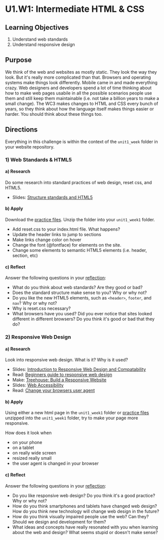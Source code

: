 # U1.W1: Intermediate HTML & CSS



## Learning Objectives
1. Understand web standards
2. Understand responsive design


## Purpose

We think of the web and websites as mostly static. They look the way they look.  But it's really more complicated than that.  Browsers and operating systems make things look differently. Mobile came in and made everything crazy.  Web designers and developers spend a lot of time thinking about how to make web pages usabile in all the possible scenarios people use them and still keep them maintainable (i.e. not take a billion years to make a small change). The WC3 makes changes to HTML and CSS every bunch of years, so they think about how the language itself makes things easier or harder.  You should think about these things too.


## Directions

Everything in this challenge is within the context of the `unit1_week` folder in your website repository.


### 1) Web Standards & HTML5

#### a) Research

Do some research into standard practices of web design, reset css, and HTML5.

* Slides: [Structure standards and HTML5](http://girldevelopit.com/assets/intermediate-html-css/class1.html#/17)


#### b) Apply
Download the [practice files](http://girldevelopit.com/assets/intermediate-html-css/class1.zip).  Unzip the folder into your `unit1_week1` folder.

* Add reset.css to your index.html file. What happens?
* Update the header links to jump to sections
* Make links change color on hover
* Change the font (@fontface) for elements on the site.
* Change some elements to semantic HTML5 elements (i.e. header, section, etc)

#### c) Reflect

Answer the following questions in your [reflection](../reflection.md):
* What do you think about web standards? Are they good or bad?
* Does the standard structure make sense to you? Why or why not?
* Do you like the new HTML5 elements, such as `<header>`, `footer`, and `nav`? Why or why not?
* Why is reset.css necessary? 
* What browsers have you used? Did you ever notice that sites looked different in different browsers? Do you think it's good or bad that they do?



### 2) Responsive Web Design

#### a) Research

Look into responsive web design.  What is it? Why is it used?

* Slides: [Introduction to Responsive Web Design and Compatability](http://girldevelopit.com/assets/intermediate-html-css/class4.html#/4/2)
* Read: [Beginners guide to responsive web design](http://blog.teamtreehouse.com/beginners-guide-to-responsive-web-design)
* Make: [Treehouse: Build a Responsive Website](http://teamtreehouse.com/library/build-a-responsive-website)
* Slides: [Web Accessibility](http://girldevelopit.com/assets/web-accessibility/index.html)
* Read: [Change your browsers user agent](http://osxdaily.com/2013/01/16/change-user-agent-chrome-safari-firefox/)


#### b) Apply

Using either a new html page in the `unit1_week1` folder or [practice files](http://girldevelopit.com/assets/intermediate-html-css/class4.zip) unzipped into the `unit1_week1` folder, try to make your page more responsive.  

How does it look when
* on your phone 
* on a tablet
* on really wide screen
* resized really small
* the user agent is changed in your browser

#### c) Reflect

Answer the following questions in your [reflection](../reflection.md):
* Do you like responsive web design?  Do you think it's a good practice? Why or why not?
* How do you think smartphones and tablets have changed web design? How do you think new technology will change web design in the future?
* How do you think visually impaired people use the web? Can they? Should we design and development for them?
* What ideas and concepts have really resonated with you when learning about the web and design? What seems stupid or doesn't make sense?

